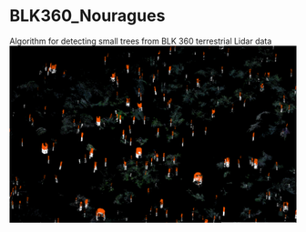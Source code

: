 # BLK360_Nouragues
Algorithm for detecting small trees from BLK 360 terrestrial Lidar data 
![Stem detection from different height bins](images/stem_detection2.png)
